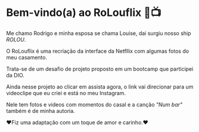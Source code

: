 # Bem-vindo(a) ao RoLouflix 🎥📺
Me chamo Rodrigo e minha esposa se chama Louise, dai surgiu nosso ship *ROLOU*.

O RoLouflix é uma recriação da interface da Netfllix com algumas fotos do meu casamento.

Trata-se de um desafio de projeto proposto em um bootcamp que participei da DIO.

Ainda nesse projeto ao clicar em assista agora, o link vai direcionar para um videoclipe que eu criei e está no meu Instagram.

Nele tem fotos e videos com momentos do casal e a canção *"Num bar"* também é de minha autoria.

♥Fiz uma adaptação com um toque de amor e carinho.♥
